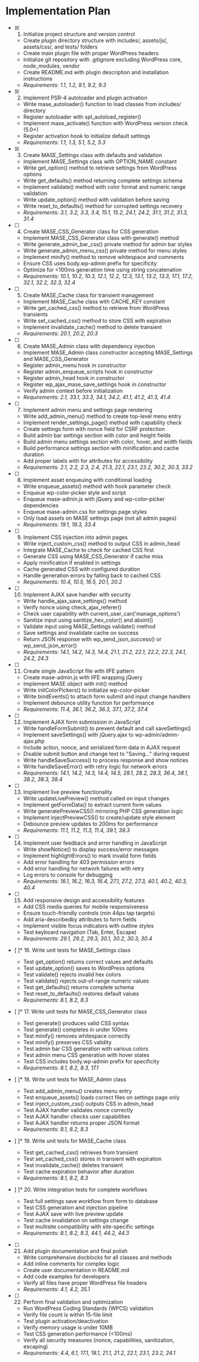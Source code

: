 # Implementation Plan

- [x] 1. Initialize project structure and version control
  - Create plugin directory structure with includes/, assets/js/, assets/css/, and tests/ folders
  - Create main plugin file with proper WordPress headers
  - Initialize git repository with .gitignore excluding WordPress core, node_modules, vendor
  - Create README.md with plugin description and installation instructions
  - _Requirements: 1.1, 1.2, 9.1, 9.2, 9.3_

- [x] 2. Implement PSR-4 autoloader and plugin activation
  - Write mase_autoloader() function to load classes from includes/ directory
  - Register autoloader with spl_autoload_register()
  - Implement mase_activate() function with WordPress version check (5.0+)
  - Register activation hook to initialize default settings
  - _Requirements: 1.1, 1.3, 5.1, 5.2, 5.3_

- [x] 3. Create MASE_Settings class with defaults and validation
  - Implement MASE_Settings class with OPTION_NAME constant
  - Write get_option() method to retrieve settings from WordPress options
  - Write get_defaults() method returning complete settings schema
  - Implement validate() method with color format and numeric range validation
  - Write update_option() method with validation before saving
  - Write reset_to_defaults() method for corrupted settings recovery
  - _Requirements: 3.1, 3.2, 3.3, 3.4, 15.1, 15.2, 24.1, 24.2, 31.1, 31.2, 31.3, 31.4_

- [ ] 4. Create MASE_CSS_Generator class for CSS generation
  - Implement MASE_CSS_Generator class with generate() method
  - Write generate_admin_bar_css() private method for admin bar styles
  - Write generate_admin_menu_css() private method for menu styles
  - Implement minify() method to remove whitespace and comments
  - Ensure CSS uses body.wp-admin prefix for specificity
  - Optimize for <100ms generation time using string concatenation
  - _Requirements: 10.1, 10.2, 10.3, 12.1, 12.2, 12.3, 13.1, 13.2, 13.3, 17.1, 17.2, 32.1, 32.2, 32.3, 32.4_

- [ ] 5. Create MASE_Cache class for transient management
  - Implement MASE_Cache class with CACHE_KEY constant
  - Write get_cached_css() method to retrieve from WordPress transients
  - Write set_cached_css() method to store CSS with expiration
  - Implement invalidate_cache() method to delete transient
  - _Requirements: 20.1, 20.2, 20.3_

- [ ] 6. Create MASE_Admin class with dependency injection
  - Implement MASE_Admin class constructor accepting MASE_Settings and MASE_CSS_Generator
  - Register admin_menu hook in constructor
  - Register admin_enqueue_scripts hook in constructor
  - Register admin_head hook in constructor
  - Register wp_ajax_mase_save_settings hook in constructor
  - Verify admin context before initialization
  - _Requirements: 2.1, 33.1, 33.3, 34.1, 34.2, 41.1, 41.2, 41.3, 41.4_

- [ ] 7. Implement admin menu and settings page rendering
  - Write add_admin_menu() method to create top-level menu entry
  - Implement render_settings_page() method with capability check
  - Create settings form with nonce field for CSRF protection
  - Build admin bar settings section with color and height fields
  - Build admin menu settings section with color, hover, and width fields
  - Build performance settings section with minification and cache duration
  - Add proper labels with for attributes for accessibility
  - _Requirements: 2.1, 2.2, 2.3, 2.4, 21.3, 22.1, 23.1, 23.2, 30.2, 30.3, 33.2_

- [ ] 8. Implement asset enqueuing with conditional loading
  - Write enqueue_assets() method with hook parameter check
  - Enqueue wp-color-picker style and script
  - Enqueue mase-admin.js with jQuery and wp-color-picker dependencies
  - Enqueue mase-admin.css for settings page styles
  - Only load assets on MASE settings page (not all admin pages)
  - _Requirements: 19.1, 19.3, 33.4_

- [ ] 9. Implement CSS injection into admin pages
  - Write inject_custom_css() method to output CSS in admin_head
  - Integrate MASE_Cache to check for cached CSS first
  - Generate CSS using MASE_CSS_Generator if cache miss
  - Apply minification if enabled in settings
  - Cache generated CSS with configured duration
  - Handle generation errors by falling back to cached CSS
  - _Requirements: 10.4, 10.5, 16.5, 20.1, 20.2_

- [ ] 10. Implement AJAX save handler with security
  - Write handle_ajax_save_settings() method
  - Verify nonce using check_ajax_referer()
  - Check user capability with current_user_can('manage_options')
  - Sanitize input using sanitize_hex_color() and absint()
  - Validate input using MASE_Settings validate() method
  - Save settings and invalidate cache on success
  - Return JSON response with wp_send_json_success() or wp_send_json_error()
  - _Requirements: 14.1, 14.2, 14.3, 14.4, 21.1, 21.2, 22.1, 22.2, 22.3, 24.1, 24.2, 24.3_

- [ ] 11. Create single JavaScript file with IIFE pattern
  - Create mase-admin.js with IIFE wrapping jQuery
  - Implement MASE object with init() method
  - Write initColorPickers() to initialize wp-color-picker
  - Write bindEvents() to attach form submit and input change handlers
  - Implement debounce utility function for performance
  - _Requirements: 11.4, 36.1, 36.2, 36.3, 37.1, 37.2, 37.4_

- [ ] 12. Implement AJAX form submission in JavaScript
  - Write handleFormSubmit() to prevent default and call saveSettings()
  - Implement saveSettings() with jQuery.ajax to wp-admin/admin-ajax.php
  - Include action, nonce, and serialized form data in AJAX request
  - Disable submit button and change text to "Saving..." during request
  - Write handleSaveSuccess() to process response and show notices
  - Write handleSaveError() with retry logic for network errors
  - _Requirements: 14.1, 14.2, 14.3, 14.4, 14.5, 28.1, 28.2, 28.3, 36.4, 38.1, 38.2, 38.3, 38.4_

- [ ] 13. Implement live preview functionality
  - Write updateLivePreview() method called on input changes
  - Implement getFormData() to extract current form values
  - Write generatePreviewCSS() mirroring PHP CSS generation logic
  - Implement injectPreviewCSS() to create/update style element
  - Debounce preview updates to 200ms for performance
  - _Requirements: 11.1, 11.2, 11.3, 11.4, 39.1, 39.3_

- [ ] 14. Implement user feedback and error handling in JavaScript
  - Write showNotice() to display success/error messages
  - Implement highlightErrors() to mark invalid form fields
  - Add error handling for 403 permission errors
  - Add error handling for network failures with retry
  - Log errors to console for debugging
  - _Requirements: 16.1, 16.2, 16.3, 16.4, 27.1, 27.2, 27.3, 40.1, 40.2, 40.3, 40.4_

- [ ] 15. Add responsive design and accessibility features
  - Add CSS media queries for mobile responsiveness
  - Ensure touch-friendly controls (min 44px tap targets)
  - Add aria-describedby attributes to form fields
  - Implement visible focus indicators with outline styles
  - Test keyboard navigation (Tab, Enter, Escape)
  - _Requirements: 29.1, 29.2, 29.3, 30.1, 30.2, 30.3, 30.4_

- [ ]* 16. Write unit tests for MASE_Settings class
  - Test get_option() returns correct values and defaults
  - Test update_option() saves to WordPress options
  - Test validate() rejects invalid hex colors
  - Test validate() rejects out-of-range numeric values
  - Test get_defaults() returns complete schema
  - Test reset_to_defaults() restores default values
  - _Requirements: 8.1, 8.2, 8.3_

- [ ]* 17. Write unit tests for MASE_CSS_Generator class
  - Test generate() produces valid CSS syntax
  - Test generate() completes in under 100ms
  - Test minify() removes whitespace correctly
  - Test minify() preserves CSS validity
  - Test admin bar CSS generation with various colors
  - Test admin menu CSS generation with hover states
  - Test CSS includes body.wp-admin prefix for specificity
  - _Requirements: 8.1, 8.2, 8.3, 17.1_

- [ ]* 18. Write unit tests for MASE_Admin class
  - Test add_admin_menu() creates menu entry
  - Test enqueue_assets() loads correct files on settings page only
  - Test inject_custom_css() outputs CSS in admin_head
  - Test AJAX handler validates nonce correctly
  - Test AJAX handler checks user capabilities
  - Test AJAX handler returns proper JSON format
  - _Requirements: 8.1, 8.2, 8.3_

- [ ]* 19. Write unit tests for MASE_Cache class
  - Test get_cached_css() retrieves from transient
  - Test set_cached_css() stores in transient with expiration
  - Test invalidate_cache() deletes transient
  - Test cache expiration behavior after duration
  - _Requirements: 8.1, 8.2, 8.3_

- [ ]* 20. Write integration tests for complete workflows
  - Test full settings save workflow from form to database
  - Test CSS generation and injection pipeline
  - Test AJAX save with live preview update
  - Test cache invalidation on settings change
  - Test multisite compatibility with site-specific settings
  - _Requirements: 8.1, 8.2, 8.3, 44.1, 44.2, 44.3_

- [ ] 21. Add plugin documentation and final polish
  - Write comprehensive docblocks for all classes and methods
  - Add inline comments for complex logic
  - Create user documentation in README.md
  - Add code examples for developers
  - Verify all files have proper WordPress file headers
  - _Requirements: 4.1, 4.2, 35.1_

- [ ] 22. Perform final validation and optimization
  - Run WordPress Coding Standards (WPCS) validation
  - Verify file count is within 15-file limit
  - Test plugin activation/deactivation
  - Verify memory usage is under 10MB
  - Test CSS generation performance (<100ms)
  - Verify all security measures (nonce, capabilities, sanitization, escaping)
  - _Requirements: 4.4, 6.1, 17.1, 18.1, 21.1, 21.2, 22.1, 23.1, 23.2, 24.1_
